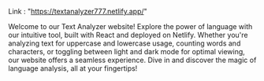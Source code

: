 Link : "https://textanalyzer777.netlify.app/"

Welcome to our Text Analyzer website! Explore the power of language with our intuitive tool, built with React and deployed on Netlify. Whether you're analyzing text for uppercase and lowercase usage, counting words and characters, or toggling between light and dark mode for optimal viewing, our website offers a seamless experience. Dive in and discover the magic of language analysis, all at your fingertips!
